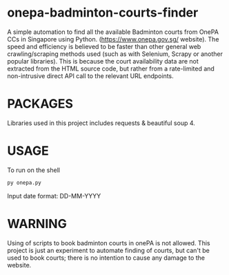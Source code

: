 # onepa-badminton-courts-finder
A simple automation to find all the available Badminton courts from OnePA CCs in Singapore using Python. (https://www.onepa.gov.sg/ website). The speed and efficiency is believed to be faster than other general web crawling/scraping methods used (such as with Selenium, Scrapy or another popular libraries). This is because the court availability data are not extracted from the HTML source code, but rather from a rate-limited and non-intrusive direct API call to the relevant URL endpoints.  



# PACKAGES
Libraries used in this project includes requests & beautiful soup 4.

# USAGE

To run on the shell

```sh
py onepa.py
```

Input date format: DD-MM-YYYY


# WARNING
Using of scripts to book badminton courts in onePA is not allowed. This project is just an experiment to automate finding of courts, but can't be used to book courts; there is no intention to cause any damage to the website. 
